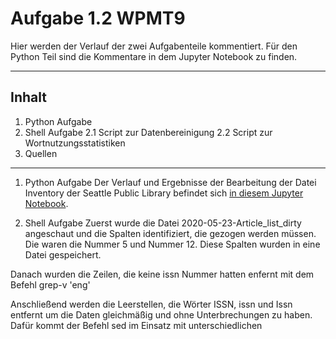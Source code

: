 # Aufgabe 1.2 WPMT9
Hier werden der Verlauf der zwei Aufgabenteile kommentiert. Für den Python Teil sind die Kommentare in dem Jupyter Notebook zu finden.

-----

## Inhalt
1. Python Aufgabe
2. Shell Aufgabe
2.1 Script zur Datenbereinigung
2.2 Script zur Wortnutzungsstatistiken
3. Quellen
------

1. Python Aufgabe
Der Verlauf und Ergebnisse der Bearbeitung der Datei Inventory der Seattle Public Library befindet sich [in diesem Jupyter Notebook](https://github.com/monalto/WPMT9.2/blob/master/Inventur%20der%20Seattle%20Public%20Library.ipynb).

2. Shell Aufgabe
Zuerst wurde die Datei 2020-05-23-Article_list_dirty angeschaut und die Spalten identifiziert, die gezogen werden müssen. Die waren die Nummer 5 und Nummer 12. Diese Spalten wurden in eine Datei gespeichert.

Danach wurden die Zeilen, die keine issn Nummer hatten enfernt mit dem Befehl grep-v 'eng'

Anschließend werden die Leerstellen, die Wörter ISSN, issn und Issn entfernt um die Daten gleichmäßig und ohne Unterbrechungen zu haben. Dafür kommt der Befehl sed im Einsatz mit unterschiedlichen 
